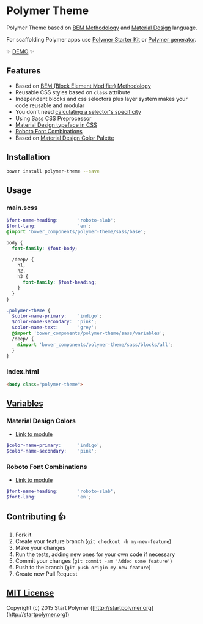 # Polymer Theme

Polymer Theme based on [BEM Methodology](http://getbem.com) and
[Material Design](http://www.google.com/design/spec/material-design/introduction.html) language.

For scaffolding Polymer apps use [Polymer Starter Kit](https://github.com/StartPolymer/polymer-starter-kit)
or [Polymer generator](https://github.com/yeoman/generator-polymer).

:sparkles: [DEMO](http://polymer-starter-kit.startpolymer.org) :sparkles:

## Features

- Based on [BEM (Block Element Modifier) Methodology](http://getbem.com)
 - Reusable CSS styles based on `class` attribute
 - Independent blocks and css selectors plus layer system makes your code reusable and modular
 - You don't need [calculating a selector's specificity](http://www.w3.org/TR/css3-selectors/#specificity)
- Using [Sass](http://sass-lang.com) CSS Preprocessor
- [Material Design typeface in CSS](http://materialdesignblog.com/material-design-typeface-in-css/)
- [Roboto Font Combinations](https://github.com/StartPolymer/polymer-theme/wiki/Roboto-Font-Combinations)
- Based on [Material Design Color Palette](http://www.google.com/design/spec/style/color.html#color-color-palette)

## Installation

```sh
bower install polymer-theme --save
```

## Usage

### main.scss

```scss
$font-name-heading:       'roboto-slab';
$font-lang:               'en';
@import 'bower_components/polymer-theme/sass/base';

body {
  font-family: $font-body;

  /deep/ {
    h1,
    h2,
    h3 {
      font-family: $font-heading;
    }
  }
}

.polymer-theme {
  $color-name-primary:    'indigo';
  $color-name-secondary:  'pink';
  $color-name-text:       'grey';
  @import 'bower_components/polymer-theme/sass/variables';
  /deep/ {
    @import 'bower_components/polymer-theme/sass/blocks/all';
  }
}
```

### index.html

```html
<body class="polymer-theme">
```

## [Variables](https://github.com/StartPolymer/polymer-theme/blob/master/sass/_variables.scss)

### Material Design Colors

- [Link to module](https://github.com/StartPolymer/polymer-theme/blob/master/sass/modules/_material-colors.scss)

```scss
$color-name-primary:      'indigo';
$color-name-secondary:    'pink';
```

### Roboto Font Combinations

- [Link to module](https://github.com/StartPolymer/polymer-theme/blob/master/sass/modules/_roboto-fonts.scss)

```scss
$font-name-heading:       'roboto-slab';
$font-lang:               'en';
```

## Contributing :+1:

1. Fork it
2. Create your feature branch (`git checkout -b my-new-feature`)
3. Make your changes
4. Run the tests, adding new ones for your own code if necessary
5. Commit your changes (`git commit -am 'Added some feature'`)
6. Push to the branch (`git push origin my-new-feature`)
7. Create new Pull Request

## [MIT License](https://github.com/StartPolymer/polymer-theme/blob/master/LICENSE)

Copyright (c) 2015 Start Polymer ([http://startpolymer.org](http://startpolymer.org))

